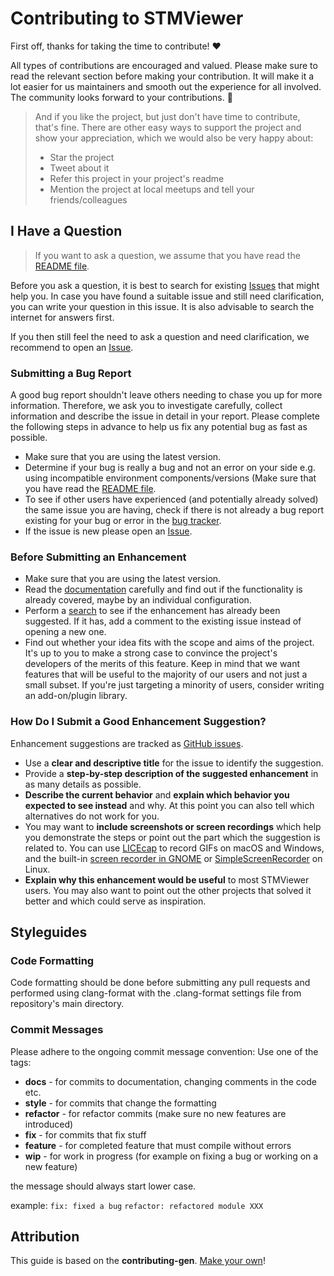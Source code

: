 <!-- omit in toc -->
# Contributing to STMViewer

First off, thanks for taking the time to contribute! ❤️

All types of contributions are encouraged and valued. Please make sure to read the relevant section before making your contribution. It will make it a lot easier for us maintainers and smooth out the experience for all involved. The community looks forward to your contributions. 🎉

> And if you like the project, but just don't have time to contribute, that's fine. There are other easy ways to support the project and show your appreciation, which we would also be very happy about:
> - Star the project
> - Tweet about it
> - Refer this project in your project's readme
> - Mention the project at local meetups and tell your friends/colleagues

## I Have a Question

> If you want to ask a question, we assume that you have read the [README file](https://github.com/klonyyy/STMViewer/blob/devel/README.md).

Before you ask a question, it is best to search for existing [Issues](https://github.com/klonyyy/STMViewer/issues) that might help you. In case you have found a suitable issue and still need clarification, you can write your question in this issue. It is also advisable to search the internet for answers first.

If you then still feel the need to ask a question and need clarification, we recommend to open an [Issue](https://github.com/klonyyy/STMViewer/issues/new).

<!-- omit in toc -->
### Submitting a Bug Report

A good bug report shouldn't leave others needing to chase you up for more information. Therefore, we ask you to investigate carefully, collect information and describe the issue in detail in your report. Please complete the following steps in advance to help us fix any potential bug as fast as possible.

- Make sure that you are using the latest version.
- Determine if your bug is really a bug and not an error on your side e.g. using incompatible environment components/versions (Make sure that you have read the [README file](https://github.com/klonyyy/STMViewer/blob/devel/README.md). 
- To see if other users have experienced (and potentially already solved) the same issue you are having, check if there is not already a bug report existing for your bug or error in the [bug tracker](https://github.com/klonyyy/STMViewer/issues?q=label%3Abug).
- If the issue is new please open an [Issue](https://github.com/klonyyy/STMViewer/issues/new).

<!-- omit in toc -->
### Before Submitting an Enhancement

- Make sure that you are using the latest version.
- Read the [documentation]() carefully and find out if the functionality is already covered, maybe by an individual configuration.
- Perform a [search](https://github.com/klonyyy/STMViewer/issues) to see if the enhancement has already been suggested. If it has, add a comment to the existing issue instead of opening a new one.
- Find out whether your idea fits with the scope and aims of the project. It's up to you to make a strong case to convince the project's developers of the merits of this feature. Keep in mind that we want features that will be useful to the majority of our users and not just a small subset. If you're just targeting a minority of users, consider writing an add-on/plugin library.

<!-- omit in toc -->
### How Do I Submit a Good Enhancement Suggestion?

Enhancement suggestions are tracked as [GitHub issues](https://github.com/klonyyy/STMViewer/issues).

- Use a **clear and descriptive title** for the issue to identify the suggestion.
- Provide a **step-by-step description of the suggested enhancement** in as many details as possible.
- **Describe the current behavior** and **explain which behavior you expected to see instead** and why. At this point you can also tell which alternatives do not work for you.
- You may want to **include screenshots or screen recordings** which help you demonstrate the steps or point out the part which the suggestion is related to. You can use [LICEcap](https://www.cockos.com/licecap/) to record GIFs on macOS and Windows, and the built-in [screen recorder in GNOME](https://help.gnome.org/users/gnome-help/stable/screen-shot-record.html.en) or [SimpleScreenRecorder](https://github.com/MaartenBaert/ssr) on Linux. <!-- this should only be included if the project has a GUI -->
- **Explain why this enhancement would be useful** to most STMViewer users. You may also want to point out the other projects that solved it better and which could serve as inspiration.


## Styleguides

### Code Formatting
Code formatting should be done before submitting any pull requests and performed using clang-format with the .clang-format settings file from repository's main directory. 

### Commit Messages
Please adhere to the ongoing commit message convention: 
Use one of the tags: 
- **docs** - for commits to documentation, changing comments in the code etc.
- **style** - for commits that change the formatting
- **refactor** - for refactor commits (make sure no new features are introduced)
- **fix** - for commits that fix stuff
- **feature** - for completed feature that must compile without errors
- **wip** - for work in progress (for example on fixing a bug or working on a new feature)

the message should always start lower case.

example:
`fix: fixed a bug`
`refactor: refactored module XXX`

## Attribution
This guide is based on the **contributing-gen**. [Make your own](https://github.com/bttger/contributing-gen)!
